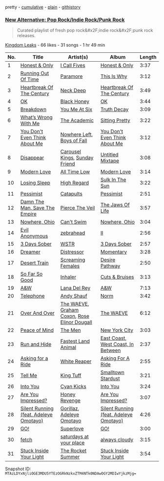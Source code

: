 pretty - [cumulative](/playlists/cumulative/1cSCtZ3SgAV8pcjEfeiVdw.md) - [plain](/playlists/plain/1cSCtZ3SgAV8pcjEfeiVdw) - [githistory](https://github.githistory.xyz/mackorone/spotify-playlist-archive/blob/main/playlists/plain/1cSCtZ3SgAV8pcjEfeiVdw)

### [New Alternative: Pop Rock/Indie Rock/Punk Rock](https://open.spotify.com/playlist/1cSCtZ3SgAV8pcjEfeiVdw)

> Curated playlist of fresh pop rock&\#x2F;indie rock&\#x2F;punk rock releases.

[Kingdom Leaks](https://open.spotify.com/user/p051x03x8hqzylgwgsg8ayt4r) - 66 likes - 31 songs - 1 hr 49 min

| No. | Title | Artist(s) | Album | Length |
|---|---|---|---|---|
| 1 | [Honest & Only](https://open.spotify.com/track/3LS2HRTFRZTiGGYUr3dLSf) | [I Call Fives](https://open.spotify.com/artist/3vsi8vM5Xs8p1NEQuZWP70) | [Honest & Only](https://open.spotify.com/album/7Eh7ZIe5WZ7haTuOQCKa6b) | 3:37 |
| 2 | [Running Out Of Time](https://open.spotify.com/track/5NRtdsFFlmyE8qDMgS08PE) | [Paramore](https://open.spotify.com/artist/74XFHRwlV6OrjEM0A2NCMF) | [This Is Why](https://open.spotify.com/album/6tG8sCK4htJOLjlWwb7gZB) | 3:12 |
| 3 | [Heartbreak Of The Century](https://open.spotify.com/track/6X39BP7h0IGcDFnf0PHHOb) | [Neck Deep](https://open.spotify.com/artist/2TM0qnbJH4QPhGMCdPt7fH) | [Heartbreak Of The Century](https://open.spotify.com/album/4wqFmxdd5bYFH8XRmfRkAJ) | 3:49 |
| 4 | [OK](https://open.spotify.com/track/6qNMS8hywSVyaFcH3LqwEn) | [Black Honey](https://open.spotify.com/artist/2oVmQT6s29pVIKpqJkyxBS) | [OK](https://open.spotify.com/album/6xF3774il7mBjTAqfgIpeg) | 3:44 |
| 5 | [Breakdown](https://open.spotify.com/track/6fm1wV6DlN5d7C3UC5hdOX) | [You Me At Six](https://open.spotify.com/artist/1kNQXvepPjaPgUfeDAF2h6) | [Truth Decay](https://open.spotify.com/album/4lXFVUD20Jim7r4U1sBY3D) | 3:09 |
| 6 | [What’s Wrong With Me](https://open.spotify.com/track/4T7MuEyOso6rFFp3Ouvpse) | [The Academic](https://open.spotify.com/artist/3VLf4DlBTN2ZRwygS3TNti) | [Sitting Pretty](https://open.spotify.com/album/7zMPk5h5WVOP2lr7vhlQPu) | 3:22 |
| 7 | [You Don't Even Think About Me](https://open.spotify.com/track/0XeJKE81fizegO0awp1wJg) | [Nowhere Left](https://open.spotify.com/artist/43TWdJFqTBY2zgIUMcYC1m), [Boys of Fall](https://open.spotify.com/artist/0ILEjQuglCTYQkTrKGQvj5) | [You Don't Even Think About Me](https://open.spotify.com/album/51nNeYrIRaZEe9RSR8hwgC) | 3:12 |
| 8 | [Disappear](https://open.spotify.com/track/3f8b58bw3MeAWBMpzIqtJ1) | [Carousel Kings](https://open.spotify.com/artist/2Dr2zHoPEuASW1kOODc5I2), [Sunday Friend](https://open.spotify.com/artist/5zhwjToLUmF1z0OLItEIan) | [Untitled Mixtape](https://open.spotify.com/album/3c1qMM49eBOyoy8626H5Bv) | 3:08 |
| 9 | [Modern Love](https://open.spotify.com/track/4Qjv4VFulw2xS9P5EVLvOp) | [All Time Low](https://open.spotify.com/artist/46gyXjRIvN1NL1eCB8GBxo) | [Modern Love](https://open.spotify.com/album/4q5GY0DRqSNEOb3n3JCigy) | 3:14 |
| 10 | [Losing Sleep](https://open.spotify.com/track/3B1xhGsFOHfG9tjglJXsQa) | [High Regard](https://open.spotify.com/artist/0Ar9hPvfk9m2z58f2CU1Zb) | [Sulk In The Sun](https://open.spotify.com/album/0HWquRYaOgMSb76sOWW8kd) | 3:22 |
| 11 | [Pessimist](https://open.spotify.com/track/6Bpk6MTkU27vWyjKuHJyNX) | [Catapults](https://open.spotify.com/artist/1kgH8UtIKcjH6fuUj1DnFG) | [Pessimist](https://open.spotify.com/album/569aMSiI1RTGgRWNGv4bkw) | 2:51 |
| 12 | [Damn The Man, Save The Empire](https://open.spotify.com/track/57ISsI9qQcAUkhiqwEMhxG) | [Pierce The Veil](https://open.spotify.com/artist/4iJLPqClelZOBCBifm8Fzv) | [The Jaws Of Life](https://open.spotify.com/album/5Am1LFOFRwS94TaVzrFQwZ) | 3:57 |
| 13 | [Nowhere, Ohio](https://open.spotify.com/track/1jxrEckdckgBi6Ooymx5j1) | [Can't Swim](https://open.spotify.com/artist/62elZbH5Iop8UPcChp7OrU) | [Nowhere, Ohio](https://open.spotify.com/album/4FCAlxabfOFH49RbFNrGWE) | 3:04 |
| 14 | [Evil Anonymous](https://open.spotify.com/track/5YrvzWVr7jBbXWl8fAX9ok) | [zebrahead](https://open.spotify.com/artist/6SiyKSeJo6gcsS2NvuAbsl) | [II](https://open.spotify.com/album/0hgsziS63NRPOR0YoCzMkD) | 2:56 |
| 15 | [3 Days Sober](https://open.spotify.com/track/2TAugpQe6ZDChiYNEUzQcA) | [WSTR](https://open.spotify.com/artist/0ofhRkasSdhp6LUs7tFcF7) | [3 Days Sober](https://open.spotify.com/album/1TkrPcGZLCyzMcjIpiCUop) | 2:57 |
| 16 | [Dreamer](https://open.spotify.com/track/4XpSNvTIN38wYxp8LEwJxm) | [Distressor](https://open.spotify.com/artist/4diMJUr4FlHqyKOpyO3ZTf) | [Momentary](https://open.spotify.com/album/2qcObCCr6FJXlbiwg7p2Tu) | 3:28 |
| 17 | [Desert Train](https://open.spotify.com/track/10Qhc15TzQ829etrUJm88w) | [Screaming Females](https://open.spotify.com/artist/3pZ666b6CyO1KGpVYirY0t) | [Desire Pathway](https://open.spotify.com/album/1YhzVctJR6aIwbkigCS6fu) | 2:50 |
| 18 | [So Far So Good](https://open.spotify.com/track/3BhaNIhQ503EvrogaJ6vCc) | [Inhaler](https://open.spotify.com/artist/6lyMYewq2SuTFIXgiv7OxH) | [Cuts & Bruises](https://open.spotify.com/album/2qZd7lp0lLRjeFe0O9Ou6S) | 3:13 |
| 19 | [A&W](https://open.spotify.com/track/1wTopxO5eQBpxrBXPSbsUn) | [Lana Del Rey](https://open.spotify.com/artist/00FQb4jTyendYWaN8pK0wa) | [A&W](https://open.spotify.com/album/46XKgCOOHTZkQTdiMsBxHS) | 7:13 |
| 20 | [Telephone](https://open.spotify.com/track/6kmeI9upOHk6TRSi2StNlr) | [Andy Shauf](https://open.spotify.com/artist/5mFKYdmiYwNJTDtSzgFyQx) | [Norm](https://open.spotify.com/album/0TaN6TZg6BpT0lQNJAhGrC) | 3:42 |
| 21 | [Over And Over](https://open.spotify.com/track/2N012fuOtm2UAWuqn5uKq5) | [The WAEVE](https://open.spotify.com/artist/20QMfH6fgt9vssg2s5xww6), [Graham Coxon](https://open.spotify.com/artist/7ueZp29tCNwjIj4yAMTEaC), [Rose Elinor Dougall](https://open.spotify.com/artist/6T1GNMxXuljv0C0ZRR60CC) | [The WAEVE](https://open.spotify.com/album/2Pu5xQUV8wjHdUmWJnkA93) | 6:12 |
| 22 | [Peace of Mind](https://open.spotify.com/track/1tICz9WQn5oMZrVg9u0MtT) | [The Men](https://open.spotify.com/artist/30XB6UJMhn7v7ZDX2GlIsM) | [New York City](https://open.spotify.com/album/0doaGvD38cagAE5YYDK35s) | 3:03 |
| 23 | [Run and Hide](https://open.spotify.com/track/6CkUvY61stTxrikfYlJS9X) | [Fastest Land Animal](https://open.spotify.com/artist/14m9zrPR3e6gO6RaWX4X9O) | [East Coast, West Coast, In Between](https://open.spotify.com/album/4XYQdme7ptjqmIYbz1mSt3) | 2:37 |
| 24 | [Asking for a Ride](https://open.spotify.com/track/22A1wUyMjB1UtQc4JsnSpO) | [White Reaper](https://open.spotify.com/artist/75klPfIVnyYcyEGaicRUSF) | [Asking For A Ride](https://open.spotify.com/album/4EkYXTP0vpp1dmPadvfAlK) | 2:55 |
| 25 | [Tell Me](https://open.spotify.com/track/17U1gmd84CyCqDzj0y2101) | [King Tuff](https://open.spotify.com/artist/0uI2HyW0eIbTbyH3S2XDHI) | [Smalltown Stardust](https://open.spotify.com/album/6tvYZyoxDRTIOVUwWH6ttG) | 3:21 |
| 26 | [Into You](https://open.spotify.com/track/0BultuI61CmTEhfSjFIW7f) | [Cyan Kicks](https://open.spotify.com/artist/6nA097TpH4DgdzRYFXAXry) | [Into You](https://open.spotify.com/album/116LDgIvMe2l3Y17QWIakV) | 3:24 |
| 27 | [Are You Impressed?](https://open.spotify.com/track/26hI6Cea82njvwJfG6t3Jl) | [Honey Revenge](https://open.spotify.com/artist/1DHMgO3IIYSYPJ6CFyDYnK) | [Are You Impressed?](https://open.spotify.com/album/00n4GIjQ2bZB9IteCDeIGU) | 3:07 |
| 28 | [Silent Running \(feat\. Adeleye Omotayo\)](https://open.spotify.com/track/5t6VBNWXxcwlrxCjU7ytGg) | [Gorillaz](https://open.spotify.com/artist/3AA28KZvwAUcZuOKwyblJQ), [Adeleye Omotayo](https://open.spotify.com/artist/1z2GIqUV62qrl1J5sXalOT) | [Silent Running \(feat\. Adeleye Omotayo\)](https://open.spotify.com/album/5IDEZ1rerrSPTypdQI3od9) | 4:26 |
| 29 | [GO!](https://open.spotify.com/track/7AHYD0DNFagANAVo4mxFGC) | [Superlove](https://open.spotify.com/artist/33esp5UFKcRpxcR4Xo0Sne) | [GO!](https://open.spotify.com/album/6QxSkWL0OqrjfJFtlVX9Dx) | 3:00 |
| 30 | [fetch](https://open.spotify.com/track/3da4NE1P0yqaSXDZ4y8bvo) | [saturdays at your place](https://open.spotify.com/artist/69Kp4bE7aUWEPrmTwmhVZR) | [always cloudy](https://open.spotify.com/album/6zy7i3xqaQ45OJjJ73lP6Q) | 3:15 |
| 31 | [Stuck Inside Your Light](https://open.spotify.com/track/1fs1zeVevh7pbC98cXhjMK) | [The Rocket Summer](https://open.spotify.com/artist/3Uqc6c1DUPkyUQSeatexYU) | [Stuck Inside Your Light](https://open.spotify.com/album/61JIuQveXQrjq81gEQ5AQa) | 3:54 |

Snapshot ID: `MTAzLDYxNjliOGE3MDU5YTEzOGRkNzkxZTM4NTk0NDAwOGY2MDIwYjkzMjg=`
